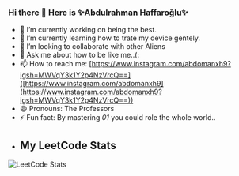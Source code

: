 ### Hi there 👋 Here is ✨Abdulrahman Haffaroğlu✨
- 🔭 I’m currently working on being the best.
- 🌱 I’m currently learning how to trate my device gentely.
- 👯 I’m looking to collaborate with other Aliens
- 💬 Ask me about how to be like me..(:
- 📫 How to reach me: [https://www.instagram.com/abdomanxh9?igsh=MWVqY3k1Y2p4NzVrcQ==]([https://www.instagram.com/abdomanxh9](https://www.instagram.com/abdomanxh9?igsh=MWVqY3k1Y2p4NzVrcQ==))
- 😄 Pronouns: The Professors
- ⚡ Fun fact: By mastering *01* you could role the whole world..
- ## My LeetCode Stats
![LeetCode Stats](https://leetcard.jacoblin.cool/AbdHffr)
